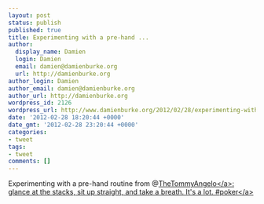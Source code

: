 ```yaml
---
layout: post
status: publish
published: true
title: Experimenting with a pre-hand ...
author:
  display_name: Damien
  login: Damien
  email: damien@damienburke.org
  url: http://damienburke.org
author_login: Damien
author_email: damien@damienburke.org
author_url: http://damienburke.org
wordpress_id: 2126
wordpress_url: http://www.damienburke.org/2012/02/28/experimenting-with-a-pre-hand/
date: '2012-02-28 18:20:44 +0000'
date_gmt: '2012-02-28 23:20:44 +0000'
categories:
- tweet
tags:
- tweet
comments: []
---
```

<p>Experimenting with a pre-hand routine from @<a href="http:&#47;&#47;twitter.com&#47;TheTommyAngelo" class="aktt_username">TheTommyAngelo<&#47;a>: glance at the stacks, sit up straight, and take a breath. It's a lot. #<a href="http:&#47;&#47;search.twitter.com&#47;search?q=%23poker" class="aktt_hashtag">poker<&#47;a></p>
